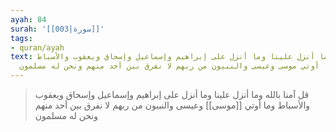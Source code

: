 ```yaml
---
ayah: 84
surah: '[[003|سورة]]'
tags:
- quran/ayah
text: قل آمنا بالله وما أنزل علينا وما أنزل على إبراهيم وإسماعيل وإسحاق ويعقوب والأسباط
  وما أوتي موسى وعيسى والنبيون من ربهم لا نفرق بين أحد منهم ونحن له مسلمون
---
```

> قل آمنا بالله وما أنزل علينا وما أنزل على إبراهيم وإسماعيل وإسحاق ويعقوب والأسباط وما أوتي [[موسى]] وعيسى والنبيون من ربهم لا نفرق بين أحد منهم ونحن له مسلمون
